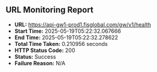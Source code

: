 ## URL Monitoring Report

- **URL:** https://api-gw1-prod1.fisglobal.com/gw/v1/health
- **Start Time:** 2025-05-19T05:22:32.067666
- **End Time:** 2025-05-19T05:22:32.278622
- **Total Time Taken:** 0.210956 seconds
- **HTTP Status Code:** 200
- **Status:** Success
- **Failure Reason:** N/A
